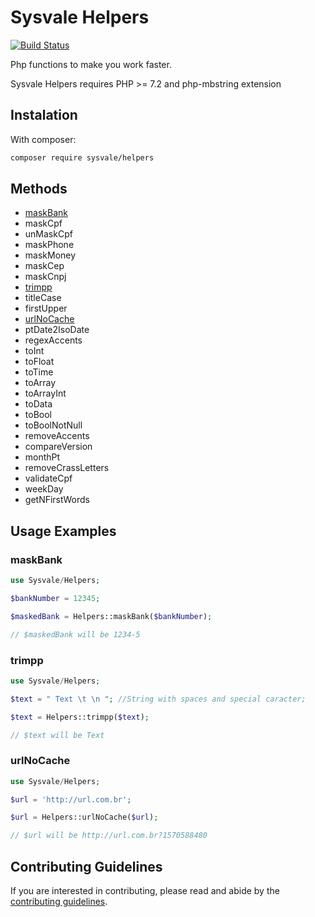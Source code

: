 # Sysvale Helpers

[![Build Status](https://travis-ci.com/Sysvale/helpers.svg?branch=master)](https://travis-ci.com/Sysvale/helpers)

Php functions to make you work faster.

Sysvale Helpers requires PHP >= 7.2 and  php-mbstring extension

## Instalation

With composer:

```bash
composer require sysvale/helpers
```

## Methods

 * [maskBank](#maskBank)
 * maskCpf
 * unMaskCpf
 * maskPhone
 * maskMoney
 * maskCep
 * maskCnpj
 * [trimpp](#trimpp)
 * titleCase
 * firstUpper
 * [urlNoCache](#urlNoCache)
 * ptDate2IsoDate
 * regexAccents
 * toInt
 * toFloat
 * toTime
 * toArray
 * toArrayInt
 * toData
 * toBool
 * toBoolNotNull
 * removeAccents
 * compareVersion
 * monthPt
 * removeCrassLetters
 * validateCpf
 * weekDay
 * getNFirstWords


## Usage Examples

### maskBank
```php
use Sysvale/Helpers;

$bankNumber = 12345;

$maskedBank = Helpers::maskBank($bankNumber);

// $maskedBank will be 1234-5
```

### trimpp
```php
use Sysvale/Helpers;

$text = " Text \t \n "; //String with spaces and special caracter;

$text = Helpers::trimpp($text);

// $text will be Text
```

### urlNoCache
```php
use Sysvale/Helpers;

$url = 'http://url.com.br';

$url = Helpers::urlNoCache($url);

// $url will be http://url.com.br?1570588480
```

## Contributing Guidelines
If you are interested in contributing, please read and abide by the [contributing guidelines](CONTRIBUTING.md).
